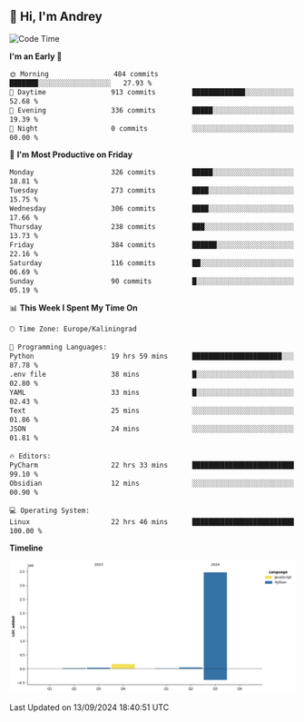 ## 👋 Hi, I'm Andrey

<!--START_SECTION:waka-->
![Code Time](http://img.shields.io/badge/Code%20Time-431%20hrs%2037%20mins-blue)

**I'm an Early 🐤** 

```text
🌞 Morning                484 commits         ███████░░░░░░░░░░░░░░░░░░   27.93 % 
🌆 Daytime                913 commits         █████████████░░░░░░░░░░░░   52.68 % 
🌃 Evening                336 commits         █████░░░░░░░░░░░░░░░░░░░░   19.39 % 
🌙 Night                  0 commits           ░░░░░░░░░░░░░░░░░░░░░░░░░   00.00 % 
```
📅 **I'm Most Productive on Friday** 

```text
Monday                   326 commits         █████░░░░░░░░░░░░░░░░░░░░   18.81 % 
Tuesday                  273 commits         ████░░░░░░░░░░░░░░░░░░░░░   15.75 % 
Wednesday                306 commits         ████░░░░░░░░░░░░░░░░░░░░░   17.66 % 
Thursday                 238 commits         ███░░░░░░░░░░░░░░░░░░░░░░   13.73 % 
Friday                   384 commits         ██████░░░░░░░░░░░░░░░░░░░   22.16 % 
Saturday                 116 commits         ██░░░░░░░░░░░░░░░░░░░░░░░   06.69 % 
Sunday                   90 commits          █░░░░░░░░░░░░░░░░░░░░░░░░   05.19 % 
```


📊 **This Week I Spent My Time On** 

```text
🕑︎ Time Zone: Europe/Kaliningrad

💬 Programming Languages: 
Python                   19 hrs 59 mins      ██████████████████████░░░   87.78 % 
.env file                38 mins             █░░░░░░░░░░░░░░░░░░░░░░░░   02.80 % 
YAML                     33 mins             █░░░░░░░░░░░░░░░░░░░░░░░░   02.43 % 
Text                     25 mins             ░░░░░░░░░░░░░░░░░░░░░░░░░   01.86 % 
JSON                     24 mins             ░░░░░░░░░░░░░░░░░░░░░░░░░   01.81 % 

🔥 Editors: 
PyCharm                  22 hrs 33 mins      █████████████████████████   99.10 % 
Obsidian                 12 mins             ░░░░░░░░░░░░░░░░░░░░░░░░░   00.90 % 

💻 Operating System: 
Linux                    22 hrs 46 mins      █████████████████████████   100.00 % 
```

**Timeline**

![Lines of Code chart](https://raw.githubusercontent.com/Mist3s/Mist3s/main/assets/bar_graph.png)


 Last Updated on 13/09/2024 18:40:51 UTC
<!--END_SECTION:waka-->

